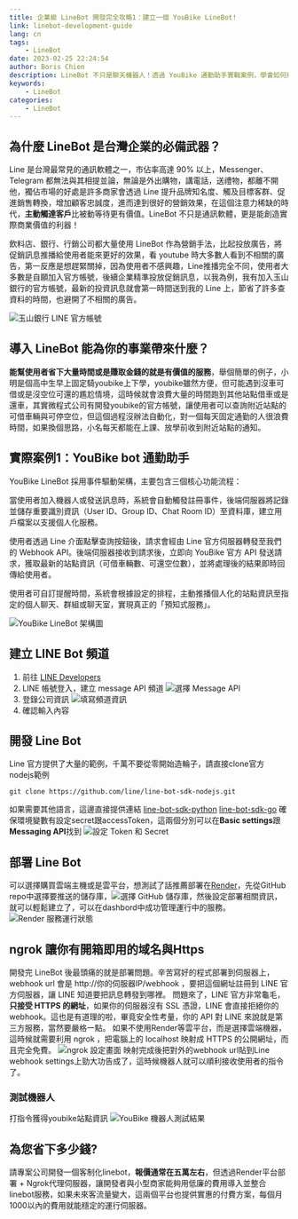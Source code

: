 ```yaml
---
title: 企業級 LineBot 開發完全攻略1：建立一個 YouBike LineBot!
link: linebot-development-guide
lang: cn
tags:
    - LineBot
date: 2023-02-25 22:24:54
author: Boris Chien
description: LineBot 不只是聊天機器人！透過 YouBike 通勤助手實戰案例，學會如何用 LineBot 解決真實商業問題。從客戶痛點分析到技術實作，完整揭密如何打造能帶來實際價值的自動化服務。適合想學習 LineBot 開發、提升業務效率的開發者和創業家。
keywords:
    - LineBot
categories:
    - LineBot
---
```


## 為什麼 LineBot 是台灣企業的必備武器？
Line 是台灣最常見的通訊軟體之一，市佔率高達 90% 以上，Messenger、Telegram 都無法與其相提並論，無論是外出購物，講電話，送禮物，都離不開他，獨佔市場的好處是許多商家會透過 Line 提升品牌知名度、觸及目標客群、促進銷售轉換，增加顧客忠誠度，進而達到很好的營銷效果，在這個注意力稀缺的時代，**主動觸達客戶**比被動等待更有價值。LineBot 不只是通訊軟體，更是能創造實際商業價值的利器！

飲料店、銀行、行銷公司都大量使用 LineBot 作為營銷手法，比起投放廣告，將促銷訊息推播給使用者能來更好的效果，看 youtube 時大多數人看到不相關的廣告，第一反應是想趕緊關掉，因為使用者不感興趣，Line推播完全不同，使用者大多數是自願加入官方帳號，後續企業精準投放促銷訊息，以我為例，我有加入玉山銀行的官方帳號，最新的投資訊息就會第一時間送到我的 Line 上，節省了許多查資料的時間，也避開了不相關的廣告。

![玉山銀行 LINE 官方帳號](/images/posts/linebot-development-guide/e-sun-bank.webp)

## 導入 LineBot 能為你的事業帶來什麼？
**能幫使用者省下大量時間或是賺取金錢的就是有價值的服務**，舉個簡單的例子，小明是個高中生早上固定騎youbike上下學，youbike雖然方便，但可能遇到沒車可借或是沒空位可還的尷尬情境，這時候就會浪費大量的時間跑到其他站點借車或是還車，其實微程式公司有開發youbike的官方帳號，讓使用者可以查詢附近站點的可借車輛與可停空位，但這個過程沒辦法自動化，對一個每天固定通勤的人很浪費時間，如果換個思路，小名每天都能在上課、放學前收到附近站點的通知。

## 實際案例1：YouBike bot 通勤助手
YouBike LineBot 採用事件驅動架構，主要包含三個核心功能流程：

當使用者加入機器人或發送訊息時，系統會自動觸發註冊事件，後端伺服器將記錄並儲存重要識別資訊（User ID、Group ID、Chat Room ID）至資料庫，建立用戶檔案以支援個人化服務。

使用者透過 Line 介面點擊查詢按鈕後，請求會經由 Line 官方伺服器轉發至我們的 Webhook API。後端伺服器接收到請求後，立即向 YouBike 官方 API 發送請求，獲取最新的站點資訊（可借車輛數、可還空位數），並將處理後的結果即時回傳給使用者。

使用者可自訂提醒時間，系統會根據設定的排程，主動推播個人化的站點資訊至指定的個人聊天、群組或聊天室，實現真正的「預知式服務」。

![YouBike LineBot 架構圖](/images/posts/linebot-development-guide/line-bot-flow2.webp)

## 建立 LINE Bot 頻道
1. 前往 [LINE Developers](https://developers.line.biz/en/)
2. LINE 帳號登入，建立 message API 頻道
![選擇 Message API](/images/posts/linebot-development-guide/select-message-api.webp)
3. 登錄公司資訊
![填寫頻道資訊](/images/posts/linebot-development-guide/create-line-channel-form.webp)
4. 確認輸入內容

## 開發 Line Bot
Line 官方提供了大量的範例，千萬不要從零開始造輪子，請直接clone官方nodejs範例
```
git clone https://github.com/line/line-bot-sdk-nodejs.git
```
如果需要其他語言，這邊直接提供連結
[line-bot-sdk-python](https://github.com/line/line-bot-sdk-python.git)
[line-bot-sdk-go](https://github.com/line/line-bot-sdk-go.git)
確保環境變數有設定secret跟accessToken，這兩個分別可以在**Basic settings**跟**Messaging API**找到
![設定 Token 和 Secret](/images/posts/linebot-development-guide/replace-secret-and-accessToken.webp)

## 部署 Line Bot
可以選擇購買雲端主機或是雲平台，想測試了話推薦部署在[Render](https://render.com/)，先從GitHub repo中選擇要推送的儲存庫，![選擇 GitHub 儲存庫](/images/posts/linebot-development-guide/select-render-git-rpeo.webp)，然後設定部署相關資訊，就可以輕鬆建立了，可以在dashbord中成功管理運行中的服務。
![Render 服務運行狀態](/images/posts/linebot-development-guide/render-service-running.jpg)

## ngrok 讓你有開箱即用的域名與Https
開發完 LineBot 後最頭痛的就是部署問題。辛苦寫好的程式部署到伺服器上，webhook url 會是 http://你的伺服器IP/webhook ，要把這個網址註冊到 LINE 官方伺服器，讓 LINE 知道要把訊息轉發到哪裡。
問題來了，LINE 官方非常龜毛，**只接受 HTTPS 的網址**，如果你的伺服器沒有 SSL 憑證，LINE 會直接拒絕你的 webhook。這也是有道理的啦，畢竟安全性考量，你的 API 對 LINE 來說就是第三方服務，當然要嚴格一點。
如果不使用Render等雲平台，而是選擇雲端機器，這時候就需要利用 ngrok ，把電腦上的 localhost 映射成 HTTPS 的公開網址，而且完全免費。
![ngrok 設定畫面](/images/posts/linebot-development-guide/ngrok-port-4200.jpg)
映射完成後把對外的webhook url貼到Line webhook settings上勁大功告成了，這時候機器人就可以順利接收使用者的指令了。

### 測試機器人
打指令獲得youbike站點資訊
![YouBike 機器人測試結果](/images/posts/linebot-development-guide/ubike-robot-result.webp)

## 為您省下多少錢?
請專案公司開發一個客制化linebot，**報價通常在五萬左右**，但透過Render平台部署 + Ngrok代理伺服器，讓開發者與小型商家能夠用低廉的費用導入並整合linebot服務，如果未來客流量變大，這兩個平台也提供實惠的付費方案，每個月1000以內的費用就能穩定的運行伺服器。

